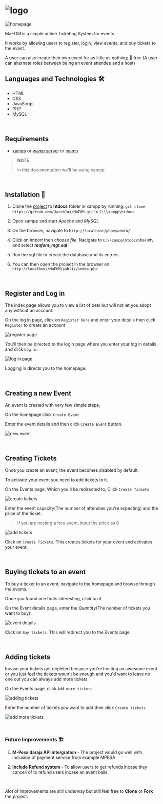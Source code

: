 # ![logo](ill\logo.PNG) 

![homepage](ill\home.PNG)

MaFOM is a simple online Ticketing System for events.

It works by allowing users to register, login, view events, and buy tickets to the event.

A user can also create their own event for as little as nothing; 💯 free (A user can alternate roles between being an event attendee and a host)

## Languages and Technologies 🛠

* HTML
* CSS
* JavaScript
* PHP
* MySQL

<br>

## Requirements

* [xampp](https://www.apachefriends.org/index.html) or [wamp server](https://sourceforge.net/projects/wampserver/) or [mamp](https://www.mamp.info/en/windows/)

>**NOTE**
>
> In this documentation we'll be using xampp

<br>

## Installation 💾

1. Clone the [project](https://github.com/JacobJax/MaFOM.git) to **htdocs** folder in xampp by running: 
`git clone https://github.com/JacobJax/MaFOM.git` to `C:\\xampp\htdocs`

1. Open xampp and start *Apache* and *MySQL*

1. On the browser, navigate to `http://localhost/phpmyadmin/` 

1. Click on *import* then *choose file*. Nacigate to `C:\\xampp\htdocs\MaFOM\` and select _**mafom_mgt.sql**_ 

1. Run the sql file to create the database and its entries

1. You can then open the project in the browser on `http://localhost/MaFOM/public/index.php`


<br>


## Register and Log in
The index page allows you to view a list of pets but will not let you adopt any without an account.

On the log in page, click on `Register here` and enter your details then click `Register` to create an account

![register page](ill/register.PNG)

You'll then be directed to the login page where you enter your log in details and click `Log in`

![log in page](ill/login.PNG)

Logging in directs you to the homepage.


<br>

## Creating a new Event

An event is created with very few simple steps.

On the homepage click `Create Event`

Enter the event details and then click `Create Event` button.

![new event](ill\new.PNG)


<br>

## Creating Tickets 
Once you create an event, the event becomes disabled by default.

To activate your event you need to add tickets to it.

On the Events page; Which you'll be redirected to, Click `Create Tickets`

![create tickets](ill\view1.PNG)

Enter the event capacity(The number of attendies you're expecting) and the price of the ticket.

> If you are hosting a free event, input the price as 0


![add tickets](ILL\addticket.PNG)

Click on `Create Tickets`. This creates tickets for your event and activates your event.


<br>


## Buying tickets to an event

To buy a ticket to an event, navigate to the homepage and browse through the events.

Once you found one thats interesting, click on it.

On the Event details page, enter the *Quantity*(The number of tickets you want to buy).

![event details](ill\evndetails.PNG)

Click on `Buy tickets`. This will redirect you to the Events page.

<br>


## Adding tickets

Incase your tickets get depleted because you're hosting an awesome event or you just feel the tickets woun't be enough and you'd want to leave no one out you can always add more tickets.

On the Events page, click `Add more tickets`

![adding tickets](ill\view2.PNG)

Enter the number of tickets you want to add then click `Create tickets`

![add more tickets](ill\inctickets.PNG)


<br>


### Future Improvements 🏗 

1. **M-Pesa daraja API intergration** - The project would go well with inclusion of payment service from example MPESA

1. **Include Refund system** - To allow users to get refunds incase they cancell of to refund users incase an event bails.


<br>

Alot of improvements are still underway but still feel free to **Clone** or **Fork** the project.